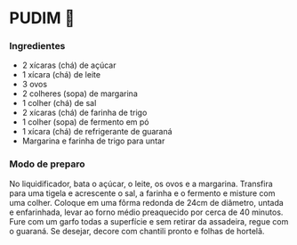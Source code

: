 # PUDIM :cake:

### **Ingredientes**

- 2 xícaras (chá) de açúcar
- 1 xícara (chá) de leite
- 3 ovos
- 2 colheres (sopa) de margarina
- 1 colher (chá) de sal
- 2 xícaras (chá) de farinha de trigo
- 1 colher (sopa) de fermento em pó
- 1 xícara (chá) de refrigerante de guaraná
- Margarina e farinha de trigo para untar



### **Modo de preparo**

No liquidificador, bata o açúcar, o leite, os ovos e a margarina. Transfira para uma tigela e acrescente o sal, a farinha e o fermento e misture com uma colher. Coloque em uma fôrma redonda de 24cm de diâmetro, untada e enfarinhada, levar ao forno médio preaquecido por cerca de 40 minutos. Fure com um garfo todas a superfície e sem retirar da assadeira, regue com o guaraná. Se desejar, decore com chantili pronto e folhas de hortelã.
